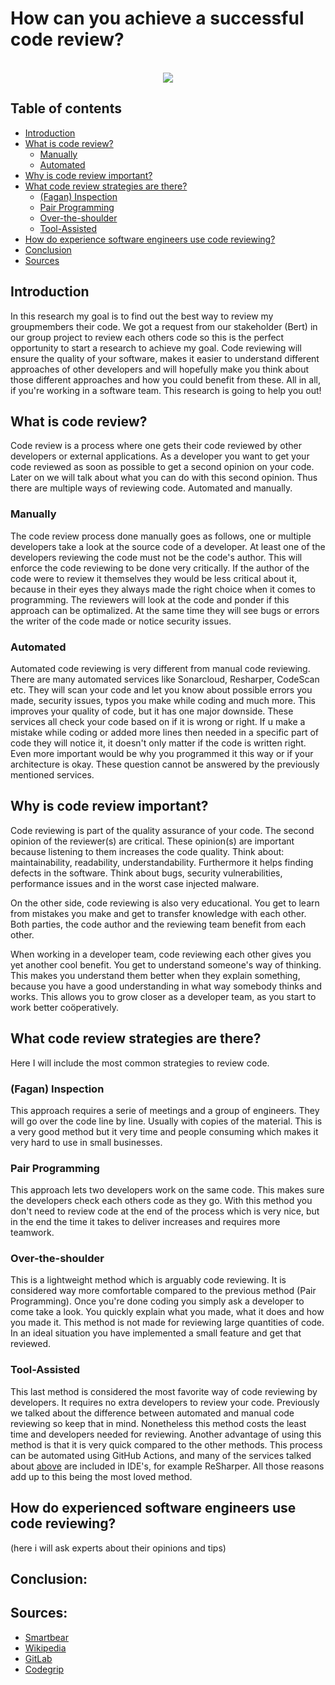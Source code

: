 # How can you achieve a successful code review?
<br>
<div align="center">
    <img src="https://image.spreadshirtmedia.net/image-server/v1/mp/compositions/T773A1MPA1611PT10X15Y7D153480745FS1605/views/3,width=550,height=550,appearanceId=1,backgroundColor=FFFFFF,noPt=true/wtf-per-minute-developer-code-java-c-gift-travel-mug.jpg">
</div>

## Table of contents
- [Introduction](#introduction)
- [What is code review?](#what-is-code-review)
  - [Manually](#manually)
  - [Automated](#automated)
- [Why is code review important?](#why-is-code-review-important)
- [What code review strategies are there?](#what-code-review-strategies-are-there)
  - [(Fagan) Inspection](#fagan-inspection)
  - [Pair Programming](#pair-programming)
  - [Over-the-shoulder](#over-the-shoulder)
  - [Tool-Assisted](#tool-assisted)
- [How do experience software engineers use code reviewing?](#how-do-experienced-software-engineers-use-code-reviewing)
- [Conclusion](#conclusion)
- [Sources](#sources)

## Introduction
In this research my goal is to find out the best way to review my groupmembers their code. We got a request from our stakeholder (Bert) in our group project to review
each others code so this is the perfect opportunity to start a research to achieve my goal. Code reviewing will ensure the quality of your software, makes it easier to understand different approaches of other developers and will hopefully make you think about those different approaches and how you could benefit from these. All in all, if you're working in a software team. This research is going to help you out!

## What is code review?
Code review is a process where one gets their code reviewed by other developers or external applications. As a developer you want to get your code reviewed as soon as possible to get a second opinion on your code. Later on we will talk about what you can do with this second opinion. Thus there are multiple ways of reviewing code. Automated and manually. 

### Manually
The code review process done manually goes as follows, one or multiple developers take a look at the source code of a developer. At least one of the developers reviewing the code must not be the code's author. This will enforce the code reviewing to be done very critically. If the author of the code were to review it themselves they would be less critical about it, because in their eyes they always made the right choice when it comes to programming. The reviewers will look at the code and ponder if this approach can be optimalized. At the same time they will see bugs or errors the writer of the code made or notice security issues.

### Automated
Automated code reviewing is very different from manual code reviewing. There are many automated services like Sonarcloud, Resharper, CodeScan etc. They will scan your code and let you know about possible errors you made, security issues, typos you make while coding and much more. This improves your quality of code, but it has one major downside. These services all check your code based on if it is wrong or right. If u make a mistake while coding or added more lines then needed in a specific part of code they will notice it, it doesn't only matter if the code is written right. Even more important would be why you programmed it this way or if your architecture is okay. These question cannot be answered by the previously mentioned services.

## Why is code review important?
Code reviewing is part of the quality assurance of your code. The second opinion of the reviewer(s) are critical. These opinion(s) are important because listening to them increases the code quality. Think about: maintainability, readability, understandability. Furthermore it helps finding defects in the software. Think about bugs, security vulnerabilities, performance issues and in the worst case injected malware.

On the other side, code reviewing is also very educational. You get to learn from mistakes you make and get to transfer knowledge with each other. Both parties, the code author and the reviewing team benefit from each other.

When working in a developer team, code reviewing each other gives you yet another cool benefit. You get to understand someone's way of thinking. This makes you understand them better when they explain something, because you have a good understanding in what way somebody thinks and works. This allows you to grow closer as a developer team, as you start to work better coöperatively.

## What code review strategies are there?
Here I will include the most common strategies to review code.

### (Fagan) Inspection
This approach requires a serie of meetings and a group of engineers. They will go over the code line by line. Usually with copies of the material. This is a very good method but it very time and people consuming which makes it very hard to use in small businesses.

### Pair Programming
This approach lets two developers work on the same code. This makes sure the developers check each others code as they go. With this method you don't need to review code at the end of the process which is very nice, but in the end the time it takes to deliver increases and requires more teamwork.

### Over-the-shoulder
This is a lightweight method which is arguably code reviewing. It is considered way more comfortable compared to the previous method (Pair Programming). Once you're done coding you simply ask a developer to come take a look. You quickly explain what you made, what it does and how you made it. This method is not made for reviewing large quantities of code. In an ideal situation you have implemented a small feature and get that reviewed.

### Tool-Assisted
This last method is considered the most favorite way of code reviewing by developers. It requires no extra developers to review your code. Previously we talked about the difference between automated and manual code reviewing so keep that in mind. Nonetheless this method costs the least time and developers needed for reviewing. Another advantage of using this method is that it is very quick compared to the other methods. This process can be automated using GitHub Actions, and many of the services talked about [above](#automated) are included in IDE's, for example ReSharper. All those reasons add up to this being the most loved method.

## How do experienced software engineers use code reviewing?
(here i will ask experts about their opinions and tips)

## Conclusion:
## Sources:
- [Smartbear](https://smartbear.com/learn/code-review/what-is-code-review/)
- [Wikipedia](https://en.wikipedia.org/wiki/Code_review)
- [GitLab](https://about.gitlab.com/topics/version-control/what-is-code-review/)
- [Codegrip](https://www.codegrip.tech/productivity/best-practices-for-reviewing-code/)
